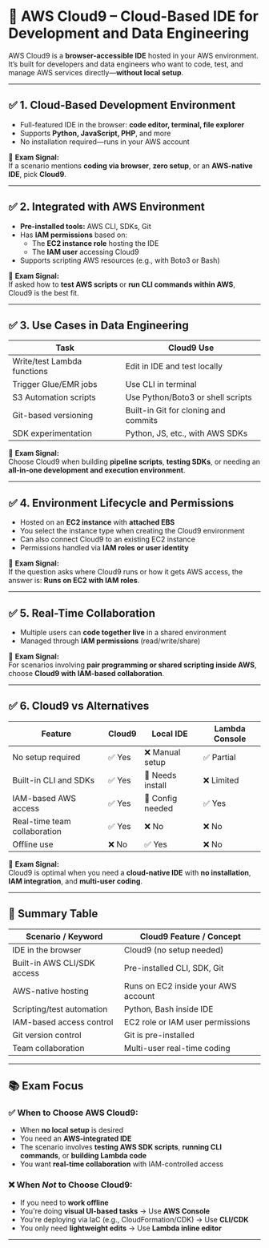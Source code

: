 # 📘 AWS Cloud9 – Cloud-Based IDE for Development and Data Engineering

AWS Cloud9 is a **browser-accessible IDE** hosted in your AWS environment. It’s built for developers and data engineers who want to code, test, and manage AWS services directly—**without local setup**.

---

## ✅ 1. Cloud-Based Development Environment

- Full-featured IDE in the browser: **code editor, terminal, file explorer**
- Supports **Python, JavaScript, PHP**, and more
- No installation required—runs in your AWS account

📌 **Exam Signal:**  
If a scenario mentions **coding via browser**, **zero setup**, or an **AWS-native IDE**, pick **Cloud9**.

---

## ✅ 2. Integrated with AWS Environment

- **Pre-installed tools:** AWS CLI, SDKs, Git
- Has **IAM permissions** based on:
  - The **EC2 instance role** hosting the IDE
  - The **IAM user** accessing Cloud9
- Supports scripting AWS resources (e.g., with Boto3 or Bash)

📌 **Exam Signal:**  
If asked how to **test AWS scripts** or **run CLI commands within AWS**, Cloud9 is the best fit.

---

## ✅ 3. Use Cases in Data Engineering

| Task                          | Cloud9 Use                              |
|-------------------------------|------------------------------------------|
| Write/test Lambda functions   | Edit in IDE and test locally             |
| Trigger Glue/EMR jobs         | Use CLI in terminal                      |
| S3 Automation scripts         | Use Python/Boto3 or shell scripts        |
| Git-based versioning          | Built-in Git for cloning and commits     |
| SDK experimentation           | Python, JS, etc., with AWS SDKs          |

📌 **Exam Signal:**  
Choose Cloud9 when building **pipeline scripts**, **testing SDKs**, or needing an **all-in-one development and execution environment**.

---

## ✅ 4. Environment Lifecycle and Permissions

- Hosted on an **EC2 instance** with **attached EBS**
- You select the instance type when creating the Cloud9 environment
- Can also connect Cloud9 to an existing EC2 instance
- Permissions handled via **IAM roles or user identity**

📌 **Exam Signal:**  
If the question asks where Cloud9 runs or how it gets AWS access, the answer is: **Runs on EC2 with IAM roles**.

---

## ✅ 5. Real-Time Collaboration

- Multiple users can **code together live** in a shared environment
- Managed through **IAM permissions** (read/write/share)

📌 **Exam Signal:**  
For scenarios involving **pair programming or shared scripting inside AWS**, choose **Cloud9 with IAM-based collaboration**.

---

## ✅ 6. Cloud9 vs Alternatives

| Feature                        | Cloud9         | Local IDE     | Lambda Console |
|-------------------------------|----------------|---------------|----------------|
| No setup required             | ✅ Yes          | ❌ Manual setup| ✅ Partial      |
| Built-in CLI and SDKs         | ✅ Yes          | 🔶 Needs install | ❌ Limited    |
| IAM-based AWS access          | ✅ Yes          | 🔶 Config needed| ✅ Yes         |
| Real-time team collaboration  | ✅ Yes          | ❌ No          | ❌ No          |
| Offline use                   | ❌ No           | ✅ Yes         | ❌ No          |

📌 **Exam Signal:**  
Cloud9 is optimal when you need a **cloud-native IDE** with **no installation**, **IAM integration**, and **multi-user coding**.

---

## 🧠 Summary Table

| Scenario / Keyword               | Cloud9 Feature / Concept             |
|----------------------------------|--------------------------------------|
| IDE in the browser               | Cloud9 (no setup needed)             |
| Built-in AWS CLI/SDK access      | Pre-installed CLI, SDK, Git          |
| AWS-native hosting               | Runs on EC2 inside your AWS account  |
| Scripting/test automation        | Python, Bash inside IDE              |
| IAM-based access control         | EC2 role or IAM user permissions     |
| Git version control              | Git is pre-installed                 |
| Team collaboration               | Multi-user real-time coding          |

---

## 📚 Exam Focus

### ✅ When to Choose AWS Cloud9:
- When **no local setup** is desired
- You need an **AWS-integrated IDE**
- The scenario involves **testing AWS SDK scripts**, **running CLI commands**, or **building Lambda code**
- You want **real-time collaboration** with IAM-controlled access

### ❌ When *Not* to Choose Cloud9:
- If you need to **work offline**
- You're doing **visual UI-based tasks** → Use **AWS Console**
- You're deploying via IaC (e.g., CloudFormation/CDK) → Use **CLI/CDK**
- You only need **lightweight edits** → Use **Lambda inline editor**

---
